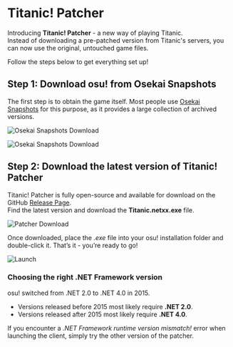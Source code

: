 # Titanic! Patcher

Introducing **Titanic! Patcher** - a new way of playing Titanic.  
Instead of downloading a pre-patched version from Titanic's servers, you can now use the original, untouched game files.

Follow the steps below to get everything set up!

## Step 1: Download osu! from Osekai Snapshots

The first step is to obtain the game itself.
Most people use [Osekai Snapshots](https://osekai.net/snapshots/) for this purpose, as it provides a large collection of archived versions.

![Osekai Snapshots Download](https://raw.githubusercontent.com/osuTitanic/wiki/refs/heads/main/wiki/Patcher/img/osekai.jpg)

![Osekai Snapshots Download](https://raw.githubusercontent.com/osuTitanic/wiki/refs/heads/main/wiki/Patcher/img/osu-folder.jpg)

## Step 2: Download the latest version of Titanic! Patcher

Titanic! Patcher is fully open-source and available for download on the GitHub [Release Page](https://github.com/osuTitanic/hook/releases).  
Find the latest version and download the **Titanic.netxx.exe** file.

![Patcher Download](https://raw.githubusercontent.com/osuTitanic/wiki/refs/heads/main/wiki/Patcher/img/titanic-patcher-download.jpg)

Once downloaded, place the *.exe* file into your osu! installation folder and double-click it. That’s it - you’re ready to go!

![Launch](https://raw.githubusercontent.com/osuTitanic/wiki/refs/heads/main/wiki/Patcher/img/titanic-patcher-launch.jpg)

### Choosing the right .NET Framework version

osu! switched from .NET 2.0 to .NET 4.0 in 2015.  
- Versions released before 2015 most likely require **.NET 2.0**.  
- Versions released after 2015 most likely require **.NET 4.0**.

If you encounter a *.NET Framework runtime version mismatch!* error when launching the client, simply try the other version of the patcher.
